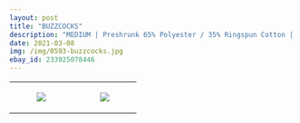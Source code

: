 ```yaml
---
layout: post
title: "BUZZCOCKS"
description: "MEDIUM | Preshrunk 65% Polyester / 35% Ringspun Cotton | Tultex"
date: 2021-03-08
img: /img/0593-buzzcocks.jpg
ebay_id: 233925078446
---
```




<table style="width:100%;"><tr><td style="vertical-align:top;">
      <figure class="tmblr-full" data-orig-height="2048" data-orig-width="1365" data-orig-src="https://concertshirts.netlify.app/shirts/0593/0593-01.jpg"><img src="https://64.media.tumblr.com/99d179ae359c836f27945a8b09f4841c/32b403b8c3c86c3d-6e/s540x810/450e141bbedafcf737b34d3975551d0ddfaaec76.jpg" data-orig-height="2048" data-orig-width="1365" data-orig-src="https://concertshirts.netlify.app/shirts/0593/0593-01.jpg"/></figure></td>
    <td style="vertical-align:top;">
      <figure class="tmblr-full" data-orig-height="2048" data-orig-width="1365" data-orig-src="https://concertshirts.netlify.app/shirts/0593/0593-02.jpg"><img src="https://64.media.tumblr.com/42c7b88debb0b5d2fdbed9392acd7cd7/32b403b8c3c86c3d-22/s540x810/f1037f4f9a474e4ee417942365455b22fd9d47db.jpg" data-orig-height="2048" data-orig-width="1365" data-orig-src="https://concertshirts.netlify.app/shirts/0593/0593-02.jpg"/></figure></td>
  </tr></table>
